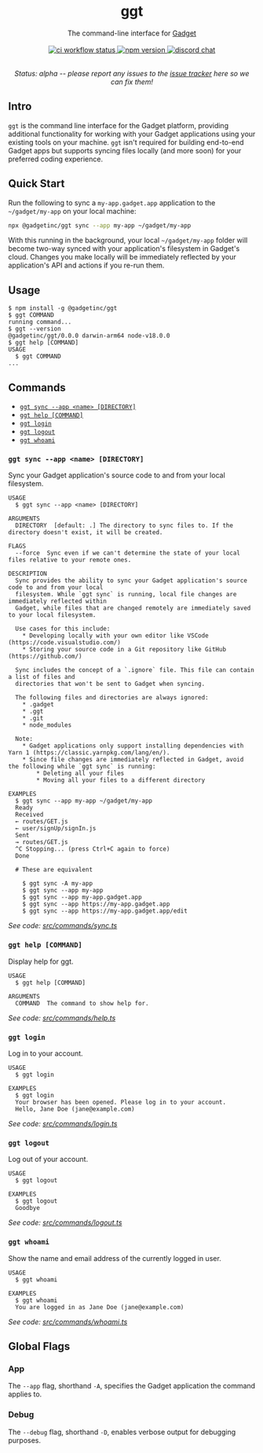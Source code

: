 <div align="center">
  <h1>ggt</h1>
  The command-line interface for <a href="https://gadget.dev">Gadget</a>

<br>
<br>

<a href="https://github.com/gadget-inc/ggt/actions/workflows/ci.yml?query=branch%3Amain">
  <img alt="ci workflow status" src="https://img.shields.io/github/workflow/status/gadget-inc/ggt/ci/main?label=ci">
</a>
<a href="https://www.npmjs.com/package/@gadgetinc/ggt">
  <img alt="npm version" src="https://img.shields.io/npm/v/@gadgetinc/ggt">
</a>
<a href="https://discord.gg/nAfNKMdwKh">
  <img alt="discord chat" src="https://img.shields.io/discord/836317518595096598">
</a>

<br>
<br>

<i>Status: alpha -- please report any issues to the [issue tracker](https://github.com/gadget-inc/ggt/issues?q=is%3Aissue+is%3Aopen) here so we can fix them!</i>

</div>

## Intro

`ggt` is the command line interface for the Gadget platform, providing additional functionality for working with your Gadget applications using your existing tools on your machine. `ggt` isn't required for building end-to-end Gadget apps but supports syncing files locally (and more soon) for your preferred coding experience.

## Quick Start

Run the following to sync a `my-app.gadget.app` application to the `~/gadget/my-app` on your local machine:

```sh
npx @gadgetinc/ggt sync --app my-app ~/gadget/my-app
```

With this running in the background, your local `~/gadget/my-app` folder will become two-way synced with your application's filesystem in Gadget's cloud. Changes you make locally will be immediately reflected by your application's API and actions if you re-run them.

## Usage

```sh-session
$ npm install -g @gadgetinc/ggt
$ ggt COMMAND
running command...
$ ggt --version
@gadgetinc/ggt/0.0.0 darwin-arm64 node-v18.0.0
$ ggt help [COMMAND]
USAGE
  $ ggt COMMAND
...
```

## Commands

  <!-- commands -->

- [`ggt sync --app <name> [DIRECTORY]`](#ggt-sync---app-name-directory)
- [`ggt help [COMMAND]`](#ggt-help-command)
- [`ggt login`](#ggt-login)
- [`ggt logout`](#ggt-logout)
- [`ggt whoami`](#ggt-whoami)

### `ggt sync --app <name> [DIRECTORY]`

Sync your Gadget application's source code to and from your local filesystem.

```
USAGE
  $ ggt sync --app <name> [DIRECTORY]

ARGUMENTS
  DIRECTORY  [default: .] The directory to sync files to. If the directory doesn't exist, it will be created.

FLAGS
  --force  Sync even if we can't determine the state of your local files relative to your remote ones.

DESCRIPTION
  Sync provides the ability to sync your Gadget application's source code to and from your local
  filesystem. While `ggt sync` is running, local file changes are immediately reflected within
  Gadget, while files that are changed remotely are immediately saved to your local filesystem.

  Use cases for this include:
    * Developing locally with your own editor like VSCode (https://code.visualstudio.com/)
    * Storing your source code in a Git repository like GitHub (https://github.com/)

  Sync includes the concept of a `.ignore` file. This file can contain a list of files and
  directories that won't be sent to Gadget when syncing.

  The following files and directories are always ignored:
    * .gadget
    * .ggt
    * .git
    * node_modules

  Note:
    * Gadget applications only support installing dependencies with Yarn 1 (https://classic.yarnpkg.com/lang/en/).
    * Since file changes are immediately reflected in Gadget, avoid the following while `ggt sync` is running:
        * Deleting all your files
        * Moving all your files to a different directory

EXAMPLES
  $ ggt sync --app my-app ~/gadget/my-app
  Ready
  Received
  ← routes/GET.js
  ← user/signUp/signIn.js
  Sent
  → routes/GET.js
  ^C Stopping... (press Ctrl+C again to force)
  Done

  # These are equivalent

    $ ggt sync -A my-app
    $ ggt sync --app my-app
    $ ggt sync --app my-app.gadget.app
    $ ggt sync --app https://my-app.gadget.app
    $ ggt sync --app https://my-app.gadget.app/edit
```

_See code: [src/commands/sync.ts](https://github.com/gadget-inc/ggt/blob/v0.0.0-alpha.2/src/commands/sync.ts)_

### `ggt help [COMMAND]`

Display help for ggt.

```
USAGE
  $ ggt help [COMMAND]

ARGUMENTS
  COMMAND  The command to show help for.
```

_See code: [src/commands/help.ts](https://github.com/gadget-inc/ggt/blob/v0.0.0-alpha.2/src/commands/help.ts)_

### `ggt login`

Log in to your account.

```
USAGE
  $ ggt login

EXAMPLES
  $ ggt login
  Your browser has been opened. Please log in to your account.
  Hello, Jane Doe (jane@example.com)
```

_See code: [src/commands/login.ts](https://github.com/gadget-inc/ggt/blob/v0.0.0-alpha.2/src/commands/login.ts)_

### `ggt logout`

Log out of your account.

```
USAGE
  $ ggt logout

EXAMPLES
  $ ggt logout
  Goodbye
```

_See code: [src/commands/logout.ts](https://github.com/gadget-inc/ggt/blob/v0.0.0-alpha.2/src/commands/logout.ts)_

### `ggt whoami`

Show the name and email address of the currently logged in user.

```
USAGE
  $ ggt whoami

EXAMPLES
  $ ggt whoami
  You are logged in as Jane Doe (jane@example.com)
```

_See code: [src/commands/whoami.ts](https://github.com/gadget-inc/ggt/blob/v0.0.0-alpha.2/src/commands/whoami.ts)_

<!-- commandsstop -->

## Global Flags

### App

The `--app` flag, shorthand `-A`, specifies the Gadget application the command applies to.

### Debug

The `--debug` flag, shorthand `-D`, enables verbose output for debugging purposes.
